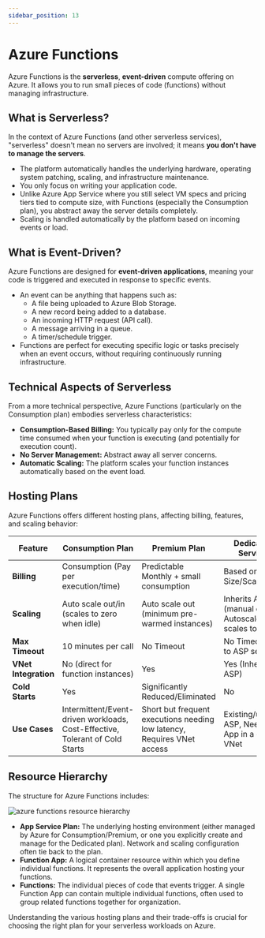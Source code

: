 ```yaml
---
sidebar_position: 13
---
```


# Azure Functions

Azure Functions is the **serverless**, **event-driven** compute offering on Azure. It allows you to run small pieces of code (functions) without managing infrastructure.

## What is Serverless?

In the context of Azure Functions (and other serverless services), "serverless" doesn't mean no servers are involved; it means **you don't have to manage the servers**.

*   The platform automatically handles the underlying hardware, operating system patching, scaling, and infrastructure maintenance.
*   You only focus on writing your application code.
*   Unlike Azure App Service where you still select VM specs and pricing tiers tied to compute size, with Functions (especially the Consumption plan), you abstract away the server details completely.
*   Scaling is handled automatically by the platform based on incoming events or load.

## What is Event-Driven?

Azure Functions are designed for **event-driven applications**, meaning your code is triggered and executed in response to specific events.

*   An event can be anything that happens such as:
    *   A file being uploaded to Azure Blob Storage.
    *   A new record being added to a database.
    *   An incoming HTTP request (API call).
    *   A message arriving in a queue.
    *   A timer/schedule trigger.
*   Functions are perfect for executing specific logic or tasks precisely when an event occurs, without requiring continuously running infrastructure.

## Technical Aspects of Serverless

From a more technical perspective, Azure Functions (particularly on the Consumption plan) embodies serverless characteristics:

*   **Consumption-Based Billing:** You typically pay only for the compute time consumed when your function is executing (and potentially for execution count).
*   **No Server Management:** Abstract away all server concerns.
*   **Automatic Scaling:** The platform scales your function instances automatically based on the event load.

## Hosting Plans

Azure Functions offers different hosting plans, affecting billing, features, and scaling behavior:

| Feature              | Consumption Plan                                                             | Premium Plan                                                            | Dedicated (App Service Plan)                                       |
|----------------------|------------------------------------------------------------------------------|-------------------------------------------------------------------------|--------------------------------------------------------------------|
| **Billing**          | Consumption (Pay per execution/time)                                         | Predictable Monthly + small consumption                                 | Based on ASP Size/Scale                                            |
| **Scaling**          | Auto scale out/in (scales to zero when idle)                                 | Auto scale out (minimum pre-warmed instances)                           | Inherits ASP scaling (manual or Autoscale), never scales to zero   |
| **Max Timeout**      | 10 minutes per call                                                          | No Timeout                                                              | No Timeout (subject to ASP settings)                               |
| **VNet Integration** | No (direct for function instances)                                           | Yes                                                                     | Yes (Inherits from ASP)                                            |
| **Cold Starts**      | Yes                                                                          | Significantly Reduced/Eliminated                                        | No                                                                 |
| **Use Cases**        | Intermittent/Event-driven workloads, Cost-Effective, Tolerant of Cold Starts | Short but frequent executions needing low latency, Requires VNet access | Existing/underutilized ASP, Needs Function App in a dedicated VNet |

## Resource Hierarchy

The structure for Azure Functions includes:

<div>
  <img src={require('@site/static/img/azure-compute-solutions/azure-functions-resource-hierarchy.png').default} alt="azure functions resource hierarchy" />
</div>

*   **App Service Plan:** The underlying hosting environment (either managed by Azure for Consumption/Premium, or one you explicitly create and manage for the Dedicated plan). Network and scaling configuration often tie back to the plan.
*   **Function App:** A logical container resource within which you define individual functions. It represents the overall application hosting your functions.
*   **Functions:** The individual pieces of code that events trigger. A single Function App can contain multiple individual functions, often used to group related functions together for organization.

Understanding the various hosting plans and their trade-offs is crucial for choosing the right plan for your serverless workloads on Azure.